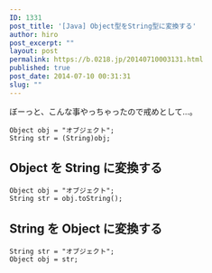 ```yaml
---
ID: 1331
post_title: '[Java] Object型をString型に変換する'
author: hiro
post_excerpt: ""
layout: post
permalink: https://b.0218.jp/20140710003131.html
published: true
post_date: 2014-07-10 00:31:31
slug: ""
---
```

ぼーっと、こんな事やっちゃったので戒めとして…。
<pre class="language-java"><code>Object obj = "オブジェクト";
String str = (String)obj;
</code></pre>
<!--more-->
<h2>Object を String に変換する</h2>
<pre class="language-java"><code>Object obj = "オブジェクト";
String str = obj.toString();</code></pre>

<h2>String を Object に変換する</h2>
<pre class="language-java"><code>String str = "オブジェクト";
Object obj = str;</code></pre>